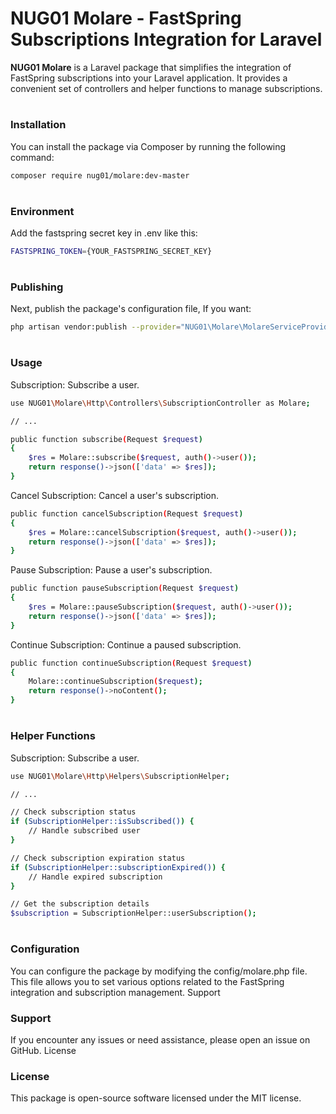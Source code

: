 # NUG01 Molare - FastSpring Subscriptions Integration for Laravel

**NUG01 Molare** is a Laravel package that simplifies the integration of FastSpring subscriptions into your Laravel application. It provides a convenient set of controllers and helper functions to manage subscriptions.

#
### Installation

You can install the package via Composer by running the following command:

```sh
composer require nug01/molare:dev-master
```


#
### Environment

Add the fastspring secret key in .env like this:

```sh
FASTSPRING_TOKEN={YOUR_FASTSPRING_SECRET_KEY}
```


#
### Publishing

Next, publish the package's configuration file, If you want:
```sh
php artisan vendor:publish --provider="NUG01\Molare\MolareServiceProvider" --tag="config"molare:dev-master
```


#
### Usage

Subscription: Subscribe a user.

```sh
use NUG01\Molare\Http\Controllers\SubscriptionController as Molare;

// ...

public function subscribe(Request $request)
{
    $res = Molare::subscribe($request, auth()->user());
    return response()->json(['data' => $res]);
}
```


Cancel Subscription: Cancel a user's subscription.

```sh
public function cancelSubscription(Request $request)
{
    $res = Molare::cancelSubscription($request, auth()->user());
    return response()->json(['data' => $res]);
}
```

Pause Subscription: Pause a user's subscription.

```sh
public function pauseSubscription(Request $request)
{
    $res = Molare::pauseSubscription($request, auth()->user());
    return response()->json(['data' => $res]);
}
```

Continue Subscription: Continue a paused subscription.

```sh
public function continueSubscription(Request $request)
{
    Molare::continueSubscription($request);
    return response()->noContent();
}
```


#
### Helper Functions

Subscription: Subscribe a user.

```sh
use NUG01\Molare\Http\Helpers\SubscriptionHelper;

// ...

// Check subscription status
if (SubscriptionHelper::isSubscribed()) {
    // Handle subscribed user
}

// Check subscription expiration status
if (SubscriptionHelper::subscriptionExpired()) {
    // Handle expired subscription
}

// Get the subscription details
$subscription = SubscriptionHelper::userSubscription();
```


#
### Configuration

You can configure the package by modifying the config/molare.php file. This file allows you to set various options related to the FastSpring integration and subscription management.
Support

### Support

If you encounter any issues or need assistance, please open an issue on GitHub.
License

### License

This package is open-source software licensed under the MIT license.




